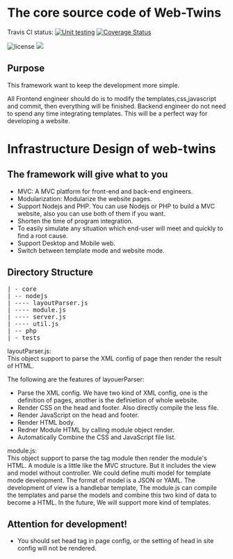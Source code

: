 The core source code of Web-Twins
=============================
 

Travis CI status: [![Unit testing](https://travis-ci.org/Web-Twins/core.png?branch=master)](https://travis-ci.org/Web-Twins/core) [![Coverage Status](https://coveralls.io/repos/Web-Twins/core/badge.png?branch=master)](https://coveralls.io/r/Web-Twins/core?branch=master)

<img src="https://camo.githubusercontent.com/fe2d9e9063dabaf5951ef8f3835bbbc16cec52e3/68747470733a2f2f706f7365722e707567782e6f72672f7a6f72646975732f6c696768746e63616e64792f6c6963656e73652e737667" alt="license">

<img src="https://raw.githubusercontent.com/puritys/MyProgram/master/images/twins_architecture.png">

Purpose
-------

This framework want to keep the development more simple.

All Frontend engineer should do is to modify the templates,css,javascript and commit, then everything will be finished. Backend engineer do not need to spend any time integrating templates. This will be a perfect way for developing a website.


Infrastructure Design of web-twins
==================================

The framework will give what to you
-----------------------------------

* MVC: A MVC platform  for front-end and back-end engineers.
* Modularization: Modularize the website pages. 
* Support Nodejs and PHP. You can use Nodejs or PHP to build a MVC website, also you can use both of them if you want.
* Shorten the time of program integration.
* To easily simulate any situation which end-user will meet and quickly to find a root cause.
* Support Desktop and Mobile web.
* Switch between template mode and website mode.


Directory Structure
-------------------
<pre>
| - core
| -- nodejs
| ---- layoutParser.js
| ---- module.js
| ---- server.js
| ---- util.js
| -- php
| - tests
</pre>

layoutParser.js: <br/>
This object support to parse the XML config of page then render the result of HTML.

The following are the features of layouerParser:<br />
* Parse the XML config. We have two kind of XML config, one is the definition of pages, another is the definietion of whole website.
* Render CSS on the head and footer. Also directly compile the less file.
* Render JavaScript on the head and footer.
* Render HTML body.
* Redner Module HTML by calling module object render.
* Automatically Combine the CSS and JavaScript file list.

module.js: <br />
This object support to parse the tag module then render the module's HTML. A module is a little like the MVC structure. But it includes the view and model without controller. We could define multi model for template mode development. The format of model is a JSON or YAML. The development of view is a handlebar template, The module.js can compile the templates and parse the models and  combine this two kind of data to become a HTML. In the future, We will support more kind of templates.




Attention for development!
--------------------------

* You should set head tag in page config, or the setting of head in site config will not be rendered.
